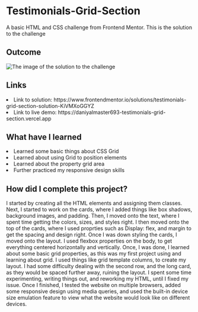# Testimonials-Grid-Section
A basic HTML and CSS challenge from Frontend Mentor. This is the solution to the challenge

<h2> Outcome </h2>

<img src="https://i.imgur.com/lIV3Yqr.png" alt="The image of the solution to the challenge">

<h2> Links </h2>

<li> Link to solution: https://www.frontendmentor.io/solutions/testimonials-grid-section-solution-KiVMXoGGYZ </li>
<li> Link to live demo: https://daniyalmaster693-testimonials-grid-section.vercel.app </li>

<h2> What have I learned </h2>

<li> Learned some basic things about CSS Grid </li>
<li> Learned about using Grid to position elements </li>
<li> Learned about the property grid area </li>
<li> Further practiced my responsive design skills </li>

<h2> How did I complete this project? </h2>

<p> I started by creating all the HTML elements and assigning them classes. Next, I started to work on the cards, where I added things like box shadows, background images, and padding. Then, I moved onto the text, where I spent time getting the colors, sizes, and styles right. I then moved onto the top of the cards, where I used proprties such as Display: flex, and margin to get the spacing and design right. Once I was down styling the cards, I moved onto the layout. I used flexbox properties on the body, to get everything centered horizontally and vertically. Once, I was done, I learned about some basic grid properties, as this was my first project using and learning about grid. I used things like grid template columns, to create my layout. I had some difficulty dealing with the second row, and the long card, as they would be spaced further away, ruining the layout. I spent some time experimenting, writing things out, and reworking my HTML, until I fixed my issue. Once I finished, I tested the website on multiple browsers, added some responsive design using media queries, and used the built-in device size emulation feature to view what the website would look like on different devices. </p>

